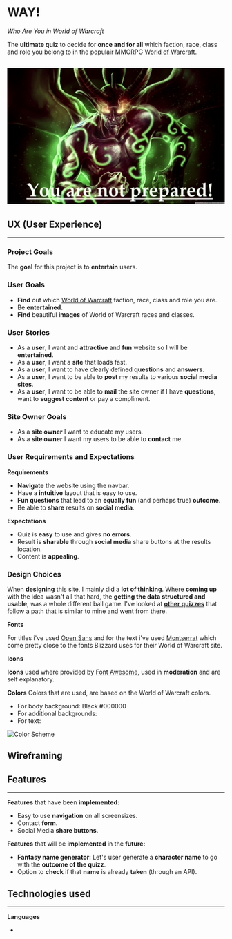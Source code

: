 # WAY! #
*Who Are You in World of Warcraft*

The **ultimate quiz** to decide for **once and for all** which faction, race, class and role you belong to in the populair MMORPG [World of Warcraft](https://worldofwarcraft.com/en-us/). 

![Illidan](assets/images/illidan.jpeg)
---
## UX (User Experience) ##
---
### Project Goals ###
The **goal** for this project is to **entertain** users.

### User Goals ###
* **Find** out which [World of Warcraft](https://worldofwarcraft.com/en-us/) faction, race, class and role you are.
* Be **entertained**.
* **Find** beautiful **images** of World of Warcraft races and classes.

### User Stories ###
* As a **user**, I want and **attractive** and **fun** website so I will be **entertained**.
* As a **user**, I want a **site** that loads fast.
* As a **user**, I want to have clearly defined **questions** and **answers**.
* As a **user**, I want to be able to **post** my results to various **social media sites**.
* As a **user**, I want to be able to **mail** the site owner if I have **questions**, want to **suggest content** or pay a compliment.

### Site Owner Goals ###
* As a **site owner** I want to educate my users.
* As a **site owner** I want my users to be able to **contact** me.

### User Requirements and Expectations ###

**Requirements**
* **Navigate** the website using the navbar.
* Have a **intuitive** layout that is easy to use.
* **Fun questions** that lead to an **equally fun** (and perhaps true) **outcome**.
* Be able to **share** results on **social media**.

**Expectations**
* Quiz is **easy** to use and gives **no errors**.
* Result is **sharable** through **social media** share buttons at the results location.
* Content is **appealing**.

### Design Choices ###
When **designing** this site, I mainly did a **lot of thinking**. Where **coming up** with the idea wasn't all that hard, the **getting the data structured and usable**, was a whole different ball game.
I've looked at [**other quizzes**](https://www.zimbio.com/quiz/xB6XYrSQXCE/World+Warcraft+Class) that follow a path that is similar to mine and went from there.


**Fonts**

For titles i've used [Open Sans](https://fonts.google.com/specimen/Open+Sans?query=open+sans) and for the text i've used [Montserrat](https://fonts.google.com/specimen/Montserrat?query=mont) which come pretty close to the fonts Blizzard uses for their World of Warcraft site.

**Icons**

**Icons** used where provided by [Font Awesome](https://fontawesome.com/), used in **moderation** and are self explanatory.

**Colors**
Colors that are used, are based on the World of Warcraft colors.
* For body background: Black #000000
* For additional backgrounds: 
* For text: 

![Color Scheme](https://link)

## Wireframing ##

## Features ##
---
**Features** that have been **implemented:**

* Easy to use **navigation** on all screensizes.
* Contact **form**.
* Social Media **share buttons**.

**Features** that will be **implemented** in the **future:**

* **Fantasy name generator**: Let's user generate a **character name** to go with the **outcome of the quizz**.
* Option to **check** if that **name** is already **taken** (through an API).

## Technologies used ##
---
**Languages**

*


